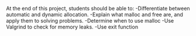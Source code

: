 At the end of this project, students should be able to:
-Differentiate between automatic and dynamic allocation.
-Explain what malloc and free are, and apply them to solving problems.
-Determine when to use malloc
-Use Valgrind to check for memory leaks.
-Use exit function